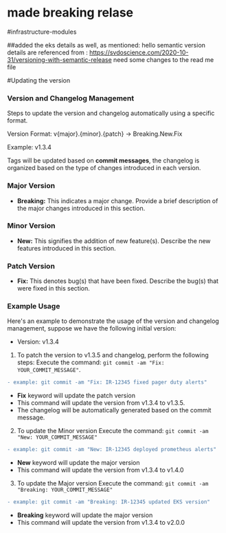 # made breaking relase
#infrastructure-modules

##added the eks details as well, as mentioned:
hello
semantic version details are referenced from : https://svdoscience.com/2020-10-31/versioning-with-semantic-release
need some changes to the read me file


#Updating the version

### Version and Changelog Management

Steps to update the version and changelog automatically using a specific format.

Version Format: v{major}.{minor}.{patch} → Breaking.New.Fix

Example:
v1.3.4

Tags will be updated based on **commit messages**, the changelog is organized based on the type of changes introduced in each version.

### Major Version
- **Breaking:** This indicates a major change. Provide a brief description of the major changes introduced in this section.
### Minor Version
- **New:** This signifies the addition of new feature(s). Describe the new features introduced in this section.
### Patch Version
- **Fix:** This denotes bug(s) that have been fixed. Describe the bug(s) that were fixed in this section.

### Example Usage

Here's an example to demonstrate the usage of the version and changelog management, suppose we have the following initial version:

- Version: v1.3.4

1. To patch the version to v1.3.5 and changelog, perform the following steps:
Execute the command: `git commit -am "Fix: YOUR_COMMIT_MESSAGE"`.

```diff
- example: git commit -am "Fix: IR-12345 fixed pager duty alerts"
```
- **Fix** keyword will update the patch version
- This command will update the version from v1.3.4 to v1.3.5.
- The changelog will be automatically generated based on the commit message.

2. To update the Minor version
Execute the command: `git commit -am "New: YOUR_COMMIT_MESSAGE"`

```diff
- example: git commit -am "New: IR-12345 deployed prometheus alerts"
```
- **New** keyword will update the major version
- This command will update the version from v1.3.4 to v1.4.0

3. To update the Major version
Execute the command: `git commit -am "Breaking: YOUR_COMMIT_MESSAGE"`

```diff
- example: git commit -am "Breaking: IR-12345 updated EKS version"
```
- **Breaking** keyword will update the major version
- This command will update the version from v1.3.4 to v2.0.0
